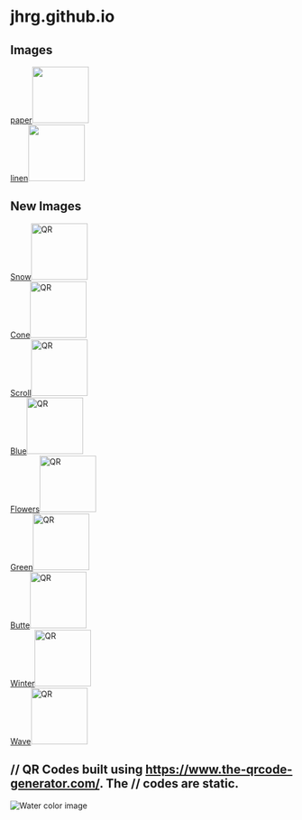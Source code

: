 # jhrg.github.io

## Images
[paper](/image_1.jpg)<img src="/image_1_qr.png" width="100" height="100"><br>
[linen](/image_2.jpg)<img src="/image_2_qr.png" width="100" height="100"><br>

## New Images
[Snow](/images/3613496A.jpg)<img src="https://jhrg.github.io/images/3613496A_QR.png" width="100" height="100" alt="QR"><br>
[Cone](/images/B8B27308.jpg)<img src="https://jhrg.github.io/images/B8B27308_QR.png" width="100" height="100" alt="QR"><br>
[Scroll](/images/C0869C26.jpg)<img src="https://jhrg.github.io/images/C0869C26_QR.png" width="100" height="100" alt="QR"><br>
[Blue](/images/DF89AD57.jpg)<img src="https://jhrg.github.io/images/DF89AD57_QR.png" width="100" height="100" alt="QR"><br>
[Flowers](/images/FullSizeR.jpg)<img src="https://jhrg.github.io/images/FullSizeR_QR.png" width="100" height="100" alt="QR"><br>
[Green](/images/FullSizeR_2.jpg)<img src="https://jhrg.github.io/images/FullSizeR_2_QR.png" width="100" height="100" alt="QR"><br>
[Butte](/images/FullSizeR_3.jpg)<img src="https://jhrg.github.io/images/FullSizeR_3_QR.png" width="100" height="100" alt="QR"><br>
[Winter](/images/FullSizeR_4.jpg)<img src="https://jhrg.github.io/images/FullSizeR_4_QR.png" width="100" height="100" alt="QR"><br>
[Wave](/images/Untitled.jpg)<img src="https://jhrg.github.io/images/Untitled_QR.png" width="100" height="100" alt="QR"><br>

// QR Codes built using https://www.the-qrcode-generator.com/. The
// codes are static.
-----

![Water color image](/image_1.jpg)

